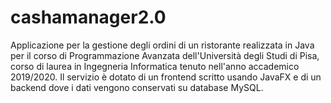 # cashamanager2.0
Applicazione per la gestione degli ordini di un ristorante realizzata in Java per il corso di Programmazione Avanzata dell'Università degli Studi di Pisa, corso di laurea in Ingegneria Informatica tenuto nell'anno  accademico 2019/2020.
Il servizio è dotato di un frontend scritto usando JavaFX e di un backend dove i dati vengono conservati su database MySQL.
